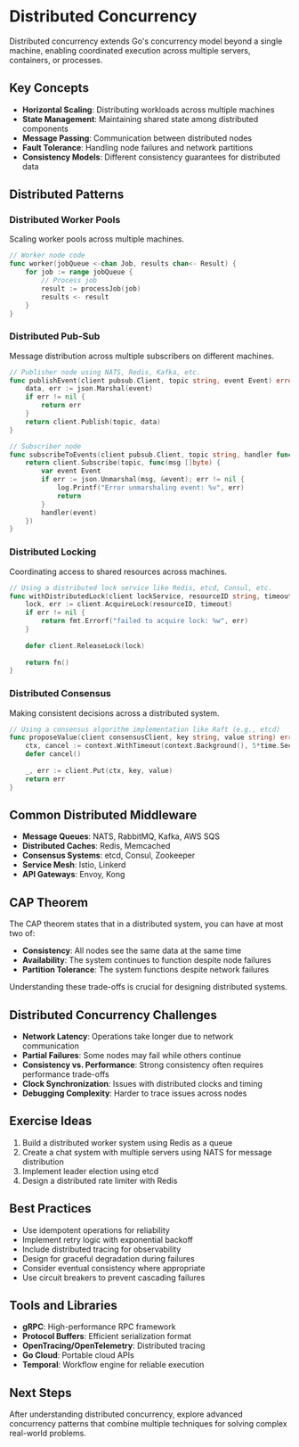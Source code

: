 # Distributed Concurrency

Distributed concurrency extends Go's concurrency model beyond a single machine, enabling coordinated execution across multiple servers, containers, or processes.

## Key Concepts

- **Horizontal Scaling**: Distributing workloads across multiple machines
- **State Management**: Maintaining shared state among distributed components
- **Message Passing**: Communication between distributed nodes
- **Fault Tolerance**: Handling node failures and network partitions
- **Consistency Models**: Different consistency guarantees for distributed data

## Distributed Patterns

### Distributed Worker Pools

Scaling worker pools across multiple machines.

```go
// Worker node code
func worker(jobQueue <-chan Job, results chan<- Result) {
    for job := range jobQueue {
        // Process job
        result := processJob(job)
        results <- result
    }
}
```

### Distributed Pub-Sub

Message distribution across multiple subscribers on different machines.

```go
// Publisher node using NATS, Redis, Kafka, etc.
func publishEvent(client pubsub.Client, topic string, event Event) error {
    data, err := json.Marshal(event)
    if err != nil {
        return err
    }
    return client.Publish(topic, data)
}

// Subscriber node
func subscribeToEvents(client pubsub.Client, topic string, handler func(Event)) error {
    return client.Subscribe(topic, func(msg []byte) {
        var event Event
        if err := json.Unmarshal(msg, &event); err != nil {
            log.Printf("Error unmarshaling event: %v", err)
            return
        }
        handler(event)
    })
}
```

### Distributed Locking

Coordinating access to shared resources across machines.

```go
// Using a distributed lock service like Redis, etcd, Consul, etc.
func withDistributedLock(client lockService, resourceID string, timeout time.Duration, fn func() error) error {
    lock, err := client.AcquireLock(resourceID, timeout)
    if err != nil {
        return fmt.Errorf("failed to acquire lock: %w", err)
    }
    
    defer client.ReleaseLock(lock)
    
    return fn()
}
```

### Distributed Consensus

Making consistent decisions across a distributed system.

```go
// Using a consensus algorithm implementation like Raft (e.g., etcd)
func proposeValue(client consensusClient, key string, value string) error {
    ctx, cancel := context.WithTimeout(context.Background(), 5*time.Second)
    defer cancel()
    
    _, err := client.Put(ctx, key, value)
    return err
}
```

## Common Distributed Middleware

- **Message Queues**: NATS, RabbitMQ, Kafka, AWS SQS
- **Distributed Caches**: Redis, Memcached
- **Consensus Systems**: etcd, Consul, Zookeeper
- **Service Mesh**: Istio, Linkerd
- **API Gateways**: Envoy, Kong

## CAP Theorem

The CAP theorem states that in a distributed system, you can have at most two of:
- **Consistency**: All nodes see the same data at the same time
- **Availability**: The system continues to function despite node failures
- **Partition Tolerance**: The system functions despite network failures

Understanding these trade-offs is crucial for designing distributed systems.

## Distributed Concurrency Challenges

- **Network Latency**: Operations take longer due to network communication
- **Partial Failures**: Some nodes may fail while others continue
- **Consistency vs. Performance**: Strong consistency often requires performance trade-offs
- **Clock Synchronization**: Issues with distributed clocks and timing
- **Debugging Complexity**: Harder to trace issues across nodes

## Exercise Ideas

1. Build a distributed worker system using Redis as a queue
2. Create a chat system with multiple servers using NATS for message distribution
3. Implement leader election using etcd
4. Design a distributed rate limiter with Redis

## Best Practices

- Use idempotent operations for reliability
- Implement retry logic with exponential backoff
- Include distributed tracing for observability
- Design for graceful degradation during failures
- Consider eventual consistency where appropriate
- Use circuit breakers to prevent cascading failures

## Tools and Libraries

- **gRPC**: High-performance RPC framework
- **Protocol Buffers**: Efficient serialization format
- **OpenTracing/OpenTelemetry**: Distributed tracing
- **Go Cloud**: Portable cloud APIs
- **Temporal**: Workflow engine for reliable execution

## Next Steps

After understanding distributed concurrency, explore advanced concurrency patterns that combine multiple techniques for solving complex real-world problems. 
